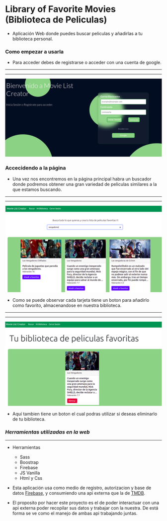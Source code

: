 
# Library of Favorite Movies  (Biblioteca de Peliculas)

- Aplicación Web donde puedes buscar peliculas y añadirlas a tu biblioteca personal.


### Como empezar a usarla 

- Para acceder debes de registrarse o acceder con una cuenta de google.

---------
---------


![HomePage](./assets/screenshots/home.png)


### Accecidendo a la página

- Una vez nos encontremos en la página principal habra un buscador donde podremos obtener una gran variedad de peliculas similares a la que estamos buscando.

---------
---------

![CardPage](./assets/screenshots/cards.png)

- Como se puede observar cada tarjeta tiene un boton para añadirlo como favorito, almacenandose en nuestra biblioteca.

______
_______

![LibraryPage](./assets/screenshots/library.png)

- Aquí tambien tiene un boton el cual podras utilizar si deseas eliminarlo de tu biblioteca.

### ***Herramientas utilizadas en la web***
---

- Herramientas
    - Sass
    - Boostrap 
    - Firebase
    - JS Vanilla
    - Html y Css

- Esta aplicación usa como medio de registro, autorizacion y base de datos [Firebase](https://firebase.google.com), y consumiendo una api externa que la de [TMDB](https://developers.themoviedb.org/3).

- El proposito por hacer este proyecto es el de poder interactuar con una api externa poder recopilar sus datos y trabajar con la nuestra. De está forma se ve como el manejo de ambas api trabajando juntas.

